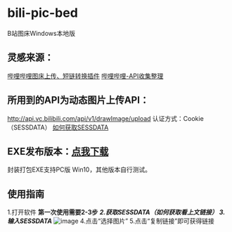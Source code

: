 # bili-pic-bed
B站图床Windows本地版

## 灵感来源：
[哔哩哔哩图床上传、短链转换插件](https://github.com/xlzy520/bilibili-img-uploader)
[哔哩哔哩-API收集整理](https://github.com/SocialSisterYi/bilibili-API-collect)

## 所用到的API为动态图片上传API：
http://api.vc.bilibili.com/api/v1/drawImage/upload
认证方式：Cookie（SESSDATA）
[如何获取SESSDATA](https://blog.csdn.net/qq_31201781/article/details/118147745)

## EXE发布版本：[点我下载](https://cowtransfer.com/s/f73b0235869349)
封装打包EXE支持PC版 Win10，其他版本自行测试。

## 使用指南
1.打开软件
**第一次使用需要2-3步**
***2.获取SESSDATA（如何获取看上文链接）
3.输入SESSDATA***
![image](https://s1.ax1x.com/2022/07/29/vPOH3V.jpg)
4.点击“选择图片”
5.点击“复制链接”即可获得链接
